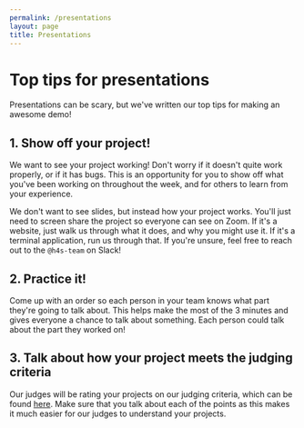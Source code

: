 ```yaml
---
permalink: /presentations
layout: page
title: Presentations
---
```


# Top tips for presentations

Presentations can be scary, but we've written our top tips for making an awesome demo!

## 1. Show off your project!

We want to see your project working! Don't worry if it doesn't quite work properly, or if it has bugs. This is an opportunity for you to show off what you've been working on throughout the week, and for others to learn from your experience.

We don't want to see slides, but instead how your project works. You'll just need to screen share the project so everyone can see on Zoom. If it's a website, just walk us through what it does, and why you might use it. If it's a terminal application, run us through that. If you're unsure, feel free to reach out to the `@h4s-team` on Slack!

## 2. Practice it!

Come up with an order so each person in your team knows what part they're going to talk about. This helps make the most of the 3 minutes and gives everyone a chance to talk about something. Each person could talk about the part they worked on!

## 3. Talk about how your project meets the judging criteria

Our judges will be rating your projects on our judging criteria, which can be found [here](https://h4s-student-summer-sprint.devpost.com). Make sure that you talk about each of the points as this makes it much easier for our judges to understand your projects.
